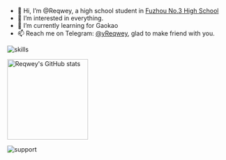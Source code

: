 - 👋 Hi, I’m @Reqwey, a high school student in [Fuzhou No.3 High School](http://fzsz.net)
- 👀 I’m interested in everything.
- 🌱 I’m currently learning for Gaokao
- 📫 Reach me on Telegram: [@yReqwey](https://t.me/yReqwey), glad to make friend with you.

![skills](https://skillicons.dev/icons?i=cpp,electron,react,vite,nextjs,mysql,ts,js,nodejs,vscode,workers)

<img src="https://github-readme-stats-one-bice.vercel.app/api?username=reqwey&count_private=true&show_icons=true&include_all_commits=true&role=OWNER,ORGANIZATION_MEMBER" alt="Reqwey's GitHub stats" height="185px" />


![support](https://github.com/Reqwey/Reqwey/assets/50829219/34c22d07-551e-4d07-bf6e-63e65151c505)


<!---
Reqwey/Reqwey is a ✨ special ✨ repository because its `README.md` (this file) appears on your GitHub profile.
You can click the Preview link to take a look at your changes.
--->
